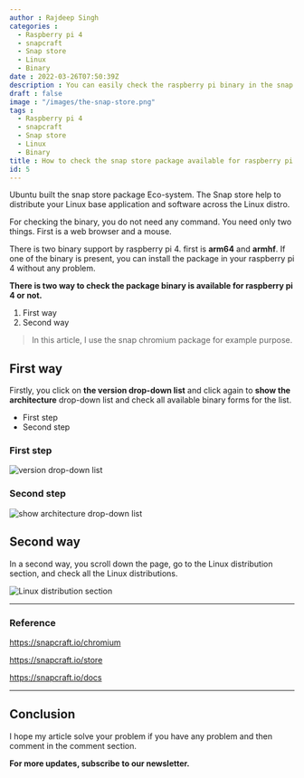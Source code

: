 ```yaml
---
author : Rajdeep Singh
categories : 
  - Raspberry pi 4
  - snapcraft
  - Snap store
  - Linux
  - Binary
date : 2022-03-26T07:50:39Z
description : You can easily check the raspberry pi binary in the snap store without the command line and code.
draft : false
image : "/images/the-snap-store.png"
tags : 
  - Raspberry pi 4
  - snapcraft
  - Snap store
  - Linux
  - Binary
title : How to check the snap store package available for raspberry pi 4 or not?
id: 5
---
```



Ubuntu built the snap store package Eco-system. The Snap store help to distribute your Linux base application and software across the Linux distro.

For checking the binary, you do not need any command. You need only two things. First is a web browser and a mouse.

There is two binary support by raspberry pi 4. first is **arm64** and **armhf**. If one of the binary is present, you can install the package in your raspberry pi 4 without any problem.



**There is two way to check the package binary is available for raspberry pi 4 or not.**

1. First way
2. Second way



> In this article, I use the snap chromium package for example purpose.


## First way

Firstly, you click on **the version drop-down list** and click again to **show the architecture** drop-down list and check all available binary forms for the list.

* First step
* Second step

### First step

![version drop-down list](https://contentlayer-iota.vercel.app/images/firstway.png)



### Second step

![show architecture drop-down list](https://contentlayer-iota.vercel.app/images/firstway-2.png)


## Second way

In a second way, you scroll down the page, go to the Linux distribution section, and check all the Linux distributions.

![Linux distribution section](https://contentlayer-iota.vercel.app/images/secondway.png)


---

### Reference

https://snapcraft.io/chromium

https://snapcraft.io/store

https://snapcraft.io/docs

---

## Conclusion

I hope my article solve your problem if you have any problem and then comment in the comment section.

**For more updates, subscribe to our newsletter.**




